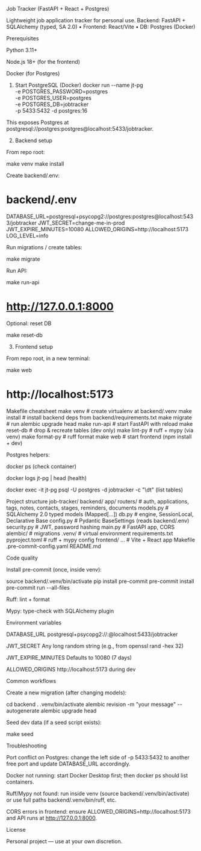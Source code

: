 Job Tracker (FastAPI + React + Postgres)

Lightweight job application tracker for personal use.
Backend: FastAPI + SQLAlchemy (typed, SA 2.0) • Frontend: React/Vite • DB: Postgres (Docker)

Prerequisites

Python 3.11+

Node.js 18+ (for the frontend)

Docker (for Postgres)

1) Start PostgreSQL (Docker)
docker run --name jt-pg \
  -e POSTGRES_PASSWORD=postgres \
  -e POSTGRES_USER=postgres \
  -e POSTGRES_DB=jobtracker \
  -p 5433:5432 -d postgres:16


This exposes Postgres at postgresql://postgres:postgres@localhost:5433/jobtracker.

2) Backend setup

From repo root:

make venv
make install


Create backend/.env:

# backend/.env
DATABASE_URL=postgresql+psycopg2://postgres:postgres@localhost:5433/jobtracker
JWT_SECRET=change-me-in-prod
JWT_EXPIRE_MINUTES=10080
ALLOWED_ORIGINS=http://localhost:5173
LOG_LEVEL=info


Run migrations / create tables:

make migrate


Run API:

make run-api
# http://127.0.0.1:8000


Optional: reset DB

make reset-db

3) Frontend setup

From repo root, in a new terminal:

make web
# http://localhost:5173

Makefile cheatsheet
make venv        # create virtualenv at backend/.venv
make install     # install backend deps from backend/requirements.txt
make migrate     # run alembic upgrade head
make run-api     # start FastAPI with reload
make reset-db    # drop & recreate tables (dev only)
make lint-py     # ruff + mypy (via venv)
make format-py   # ruff format
make web         # start frontend (npm install + dev)


Postgres helpers:

docker ps (check container)

docker logs jt-pg | head (health)

docker exec -it jt-pg psql -U postgres -d jobtracker -c "\dt" (list tables)

Project structure
job-tracker/
  backend/
    app/
      routers/        # auth, applications, tags, notes, contacts, stages, reminders, documents
      models.py       # SQLAlchemy 2.0 typed models (Mapped[...])
      db.py           # engine, SessionLocal, Declarative Base
      config.py       # Pydantic BaseSettings (reads backend/.env)
      security.py     # JWT, password hashing
      main.py         # FastAPI app, CORS
    alembic/          # migrations
    .venv/            # virtual environment
    requirements.txt
    pyproject.toml    # ruff + mypy config
  frontend/
    ...               # Vite + React app
  Makefile
  .pre-commit-config.yaml
  README.md

Code quality

Install pre-commit (once, inside venv):

source backend/.venv/bin/activate
pip install pre-commit
pre-commit install
pre-commit run --all-files


Ruff: lint + format

Mypy: type-check with SQLAlchemy plugin

Environment variables

DATABASE_URL
postgresql+psycopg2://<user>:<pass>@localhost:5433/jobtracker

JWT_SECRET
Any long random string (e.g., from openssl rand -hex 32)

JWT_EXPIRE_MINUTES
Defaults to 10080 (7 days)

ALLOWED_ORIGINS
http://localhost:5173 during dev

Common workflows

Create a new migration (after changing models):

cd backend
. .venv/bin/activate
alembic revision -m "your message" --autogenerate
alembic upgrade head


Seed dev data (if a seed script exists):

make seed

Troubleshooting

Port conflict on Postgres: change the left side of -p 5433:5432 to another free port and update DATABASE_URL accordingly.

Docker not running: start Docker Desktop first; then docker ps should list containers.

Ruff/Mypy not found: run inside venv (source backend/.venv/bin/activate) or use full paths backend/.venv/bin/ruff, etc.

CORS errors in frontend: ensure ALLOWED_ORIGINS=http://localhost:5173 and API runs at http://127.0.0.1:8000.

License

Personal project — use at your own discretion.